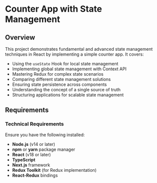# Counter App with State Management

## Overview

This project demonstrates fundamental and advanced state management techniques in React by implementing a simple counter app. It covers:

- Using the `useState` Hook for local state management
- Implementing global state management with Context API
- Mastering Redux for complex state scenarios
- Comparing different state management solutions
- Ensuring state persistence across components
- Understanding the concept of a single source of truth
- Structuring applications for scalable state management

## Requirements

### Technical Requirements

Ensure you have the following installed:

- **Node.js** (v14 or later)
- **npm** or **yarn** package manager
- **React** (v18 or later)
- **TypeScript**
- **Next.js** framework
- **Redux Toolkit** (for Redux implementation)
- **React-Redux** bindings
